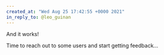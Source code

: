 ```yaml
---
created_at: "Wed Aug 25 17:42:55 +0000 2021"
in_reply_to: @leo_guinan
---
```


And it works! 

Time to reach out to some users and start getting feedback...